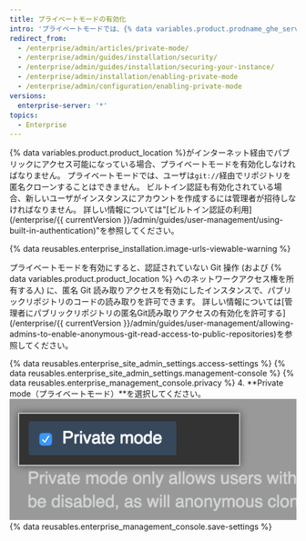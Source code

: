 ```yaml
---
title: プライベートモードの有効化
intro: 'プライベートモードでは、{% data variables.product.prodname_ghe_server %} はインストールにアクセスするすべてのユーザーにサインインを求めます。'
redirect_from:
  - /enterprise/admin/articles/private-mode/
  - /enterprise/admin/guides/installation/security/
  - /enterprise/admin/guides/installation/securing-your-instance/
  - /enterprise/admin/installation/enabling-private-mode
  - /enterprise/admin/configuration/enabling-private-mode
versions:
  enterprise-server: '*'
topics:
  - Enterprise
---
```


{% data variables.product.product_location %}がインターネット経由でパブリックにアクセス可能になっている場合、プライベートモードを有効化しなければなりません。 プライベートモードでは、ユーザは`git://`経由でリポジトリを匿名クローンすることはできません。 ビルトイン認証も有効化されている場合、新しいユーザがインスタンスにアカウントを作成するには管理者が招待しなければなりません。 詳しい情報については"[ビルトイン認証の利用](/enterprise/{{ currentVersion }}/admin/guides/user-management/using-built-in-authentication)"を参照してください。

{% data reusables.enterprise_installation.image-urls-viewable-warning %}

プライベートモードを有効にすると、認証されていない Git 操作 (および {% data variables.product.product_location %} へのネットワークアクセス権を所有する人) に、匿名 Git 読み取りアクセスを有効にしたインスタンスで、パブリックリポジトリのコードの読み取りを許可できます。 詳しい情報については[管理者にパブリックリポジトリの匿名Git読み取りアクセスの有効化を許可する](/enterprise/{{ currentVersion }}/admin/guides/user-management/allowing-admins-to-enable-anonymous-git-read-access-to-public-repositories)を参照してください。

{% data reusables.enterprise_site_admin_settings.access-settings %}
{% data reusables.enterprise_site_admin_settings.management-console %}
{% data reusables.enterprise_management_console.privacy %}
4. **Private mode（プライベートモード）**を選択してください。 ![プライベートモードを有効にするためのチェックボックス](/assets/images/enterprise/management-console/private-mode-checkbox.png)
{% data reusables.enterprise_management_console.save-settings %}
